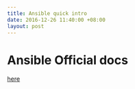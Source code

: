 ```yaml
---
title: Ansible quick intro
date: 2016-12-26 11:40:00 +08:00
layout: post
---
```


# Ansible Official docs
[here](http://docs.ansible.com/)

# 